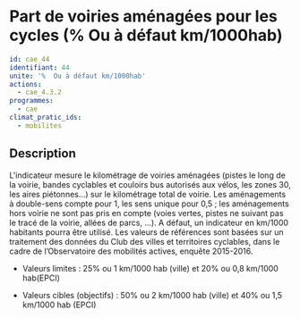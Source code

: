 # Part de voiries aménagées pour les cycles (%  Ou à défaut km/1000hab)
```yaml
id: cae_44
identifiant: 44
unite: '%  Ou à défaut km/1000hab'
actions:
  - cae_4.3.2
programmes:
  - cae
climat_pratic_ids:
  - mobilites
```
## Description
L'indicateur mesure le kilométrage de voiries aménagées (pistes le long de la voirie, bandes cyclables et couloirs bus autorisés aux vélos, les zones 30, les aires piétonnes…) sur le kilométrage total de voirie. Les aménagements à double-sens compte pour 1, les sens unique pour 0,5 ; les aménagements hors voirie ne sont pas pris en compte (voies vertes, pistes ne suivant pas le tracé de la voirie, allées de parcs, ...). A défaut, un indicateur en km/1000 habitants pourra être utilisé. Les valeurs de références sont basées sur un traitement des données du Club des villes et territoires cyclables, dans le cadre de l’Observatoire des mobilités actives, enquête 2015-2016.

- Valeurs limites :  25% ou 1 km/1000 hab (ville) et 20% ou 0,8 km/1000 hab(EPCI)

- Valeurs cibles (objectifs) :  50% ou 2 km/1000 hab  (ville) et 40% ou 1,5 km/1000 hab (EPCI)




